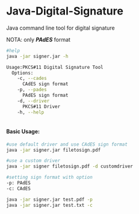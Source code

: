 # Java-Digital-Signature
Java command line  tool for digital signature

NOTA: only ***PAdES*** format

```bash
#help
java -jar signer.jar -h

Usage:PKCS#11 Digital Signature Tool
  Options:
    -c, --cades
      CAdES sign format
    -p, --pades
      PAdES sign format
    -d, --driver
      PKCS#11 Driver
    -h, --help 
    
```

#### Basic Usage:
```bash
#use default driver and use CAdES sign format
java -jar signer.jar filetosign.pdf

#use a custom driver
java -jar signer filetosign.pdf -d customdriver

#setting sign format with option
-p: PAdES
-c: CAdES

java -jar signer.jar test.pdf -p 
java -jar signer.jar test.txt -c 
```
